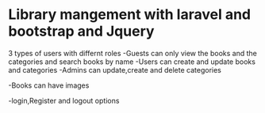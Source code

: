 # Library mangement with laravel and bootstrap and Jquery
 
3 types of users with differnt roles
-Guests can only view the books and the categories and search books by name
-Users can create and update books and categories
-Admins can update,create and delete categories

-Books can have images 

-login,Register and logout options
